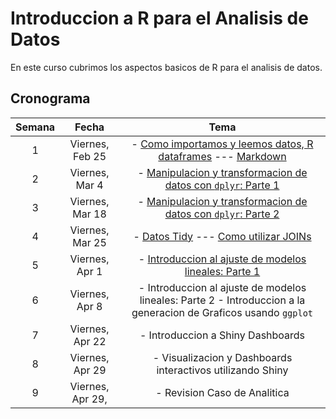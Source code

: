 # Introduccion a R para el Analisis de Datos

En este curso cubrimos los aspectos basicos de R para el analisis de datos.

## Cronograma

| **Semana** 	|     **Fecha**    	|                                                        **Tema**                                                       	| 
|:----------:	|:----------------:	|:---------------------------------------------------------------------------------------------------------------------:	|
|          1 	|  Viernes, Feb 25 	| - [Como importamos y leemos datos, R dataframes](https://github.com/jdposada/r_course/blob/main/src/intro_r.ipynb)  --- [Markdown](https://github.com/jdposada/r_course/blob/deaf75ce5433923eefc04a1ab9f62d6774d0897c/src/r_markdown_example.Rmd#L1)                                                         	|                         	|                                 	|
|          2 	|   Viernes, Mar 4 	| - [Manipulacion y transformacion de datos con `dplyr`: Parte 1](https://github.com/jdposada/r_course/blob/deaf75ce5433923eefc04a1ab9f62d6774d0897c/src/dplyr_basics.Rmd#L1)                                                        	|                         	|                                 	|
|          3 	|  Viernes, Mar 18 	| - [Manipulacion y transformacion de datos con `dplyr`: Parte 2](https://github.com/jdposada/r_course/blob/deaf75ce5433923eefc04a1ab9f62d6774d0897c/src/dplyr_basics_part2.Rmd#L1)                                                        	|                         	|                                 	|
|          4 	|  Viernes, Mar 25 	| - [Datos Tidy](https://github.com/jdposada/r_course/blob/deaf75ce5433923eefc04a1ab9f62d6774d0897c/src/tidy_data.Rmd#L1) --- [Como utilizar JOINs](https://github.com/jdposada/r_course/blob/deaf75ce5433923eefc04a1ab9f62d6774d0897c/src/working_with_joins.Rmd#L1)                                 	|                         	|                                 	|
|          5 	|  Viernes, Apr 1 	| - [Introduccion al ajuste de modelos lineales: Parte 1](https://github.com/jdposada/r_course/blob/f7341faa89cc7614a8ce1ff848bfd63bfdc1b820/src/linear_models.Rmd#L1)                            	|                         	|                                 	|
|          6 	|   Viernes, Apr 8 	| - Introduccion al ajuste de modelos lineales: Parte 2 - Introduccion a la generacion de Graficos usando `ggplot` 	|                         	|                                 	|
|          7 	|   Viernes, Apr 22 	| - Introduccion a Shiny Dashboards                                                                                     	|                         	|                                 	|
|          8 	|  Viernes, Apr 29 	| - Visualizacion y Dashboards interactivos utilizando Shiny                                                            	|                         	|                                 	|
|          9 	| Viernes, Apr 29, 	| - Revision Caso de Analitica                                                                                          	|                         	|                                 	|
